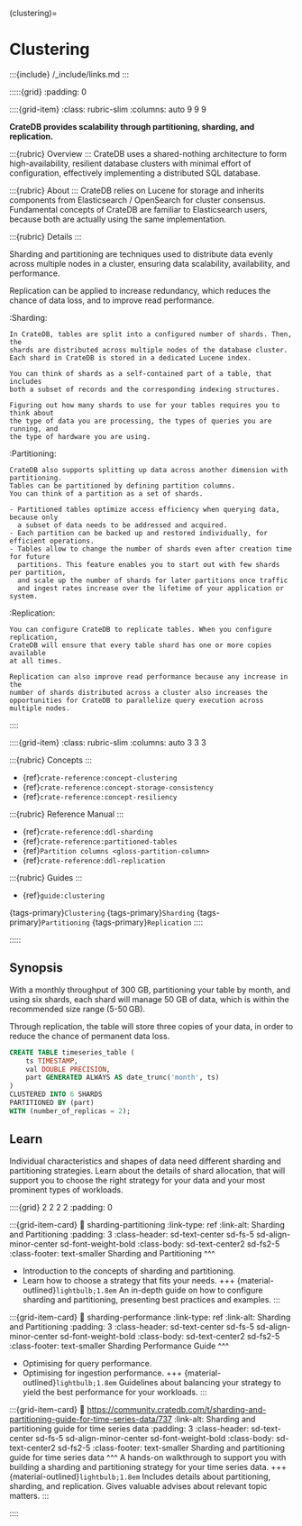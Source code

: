 (clustering)=
# Clustering

:::{include} /_include/links.md
:::


:::::{grid}
:padding: 0

::::{grid-item}
:class: rubric-slim
:columns: auto 9 9 9

**CrateDB provides scalability through partitioning, sharding, and replication.**

:::{rubric} Overview
:::
CrateDB uses a shared-nothing architecture to form high-availability, resilient
database clusters with minimal effort of configuration, effectively implementing
a distributed SQL database.

:::{rubric} About
:::
CrateDB relies on Lucene for storage and inherits components from Elasticsearch /
OpenSearch for cluster consensus. Fundamental concepts of CrateDB are familiar
to Elasticsearch users, because both are actually using the same implementation.

:::{rubric} Details
:::

Sharding and partitioning are techniques used to distribute data evenly across
multiple nodes in a cluster, ensuring data scalability, availability, and
performance.

Replication can be applied to increase redundancy, which reduces the chance of
data loss, and to improve read performance.

:Sharding:

    In CrateDB, tables are split into a configured number of shards. Then, the
    shards are distributed across multiple nodes of the database cluster.
    Each shard in CrateDB is stored in a dedicated Lucene index.

    You can think of shards as a self-contained part of a table, that includes
    both a subset of records and the corresponding indexing structures.

    Figuring out how many shards to use for your tables requires you to think about
    the type of data you are processing, the types of queries you are running, and
    the type of hardware you are using.

:Partitioning:

    CrateDB also supports splitting up data across another dimension with
    partitioning.
    Tables can be partitioned by defining partition columns.
    You can think of a partition as a set of shards.

    - Partitioned tables optimize access efficiency when querying data, because only
      a subset of data needs to be addressed and acquired.
    - Each partition can be backed up and restored individually, for efficient operations.
    - Tables allow to change the number of shards even after creation time for future
      partitions. This feature enables you to start out with few shards per partition,
      and scale up the number of shards for later partitions once traffic
      and ingest rates increase over the lifetime of your application or system.

:Replication:

    You can configure CrateDB to replicate tables. When you configure replication,
    CrateDB will ensure that every table shard has one or more copies available
    at all times.

    Replication can also improve read performance because any increase in the
    number of shards distributed across a cluster also increases the
    opportunities for CrateDB to parallelize query execution across multiple nodes.

::::

::::{grid-item}
:class: rubric-slim
:columns: auto 3 3 3

:::{rubric} Concepts
:::
- {ref}`crate-reference:concept-clustering`
- {ref}`crate-reference:concept-storage-consistency`
- {ref}`crate-reference:concept-resiliency`

:::{rubric} Reference Manual
:::
- {ref}`crate-reference:ddl-sharding`
- {ref}`crate-reference:partitioned-tables`
- {ref}`Partition columns <gloss-partition-column>`
- {ref}`crate-reference:ddl-replication`

:::{rubric} Guides
:::
- {ref}`guide:clustering`

{tags-primary}`Clustering`
{tags-primary}`Sharding`
{tags-primary}`Partitioning`
{tags-primary}`Replication`
::::

:::::


## Synopsis
With a monthly throughput of 300 GB, partitioning your table by month,
and using six shards, each shard will manage 50 GB of data, which is
within the recommended size range (5-50 GB).

Through replication, the table will store three copies of your data,
in order to reduce the chance of permanent data loss.
```sql
CREATE TABLE timeseries_table (
    ts TIMESTAMP,
    val DOUBLE PRECISION,
    part GENERATED ALWAYS AS date_trunc('month', ts)
)
CLUSTERED INTO 6 SHARDS
PARTITIONED BY (part)
WITH (number_of_replicas = 2);
```


## Learn
Individual characteristics and shapes of data need different sharding and
partitioning strategies. Learn about the details of shard allocation, that
will support you to choose the right strategy for your data and your most
prominent types of workloads.

::::{grid} 2 2 2 2
:padding: 0

:::{grid-item-card}
:link: sharding-partitioning
:link-type: ref
:link-alt: Sharding and Partitioning
:padding: 3
:class-header: sd-text-center sd-fs-5 sd-align-minor-center sd-font-weight-bold
:class-body: sd-text-center2 sd-fs2-5
:class-footer: text-smaller
Sharding and Partitioning
^^^
- Introduction to the concepts of sharding and partitioning.
- Learn how to choose a strategy that fits your needs.
+++
{material-outlined}`lightbulb;1.8em`
An in-depth guide on how to configure sharding and partitioning,
presenting best practices and examples.
:::

:::{grid-item-card}
:link: sharding-performance
:link-type: ref
:link-alt: Sharding and Partitioning
:padding: 3
:class-header: sd-text-center sd-fs-5 sd-align-minor-center sd-font-weight-bold
:class-body: sd-text-center2 sd-fs2-5
:class-footer: text-smaller
Sharding Performance Guide
^^^
- Optimising for query performance.
- Optimising for ingestion performance.
+++
{material-outlined}`lightbulb;1.8em`
Guidelines about balancing your strategy to yield the best performance for your workloads.
:::

:::{grid-item-card}
:link: https://community.cratedb.com/t/sharding-and-partitioning-guide-for-time-series-data/737
:link-alt: Sharding and partitioning guide for time series data
:padding: 3
:class-header: sd-text-center sd-fs-5 sd-align-minor-center sd-font-weight-bold
:class-body: sd-text-center2 sd-fs2-5
:class-footer: text-smaller
Sharding and partitioning guide for time series data
^^^
A hands-on walkthrough to support you with building a sharding and partitioning
strategy for your time series data.
+++
{material-outlined}`lightbulb;1.8em`
Includes details about partitioning, sharding, and replication. Gives valuable
advises about relevant topic matters.
:::

::::
